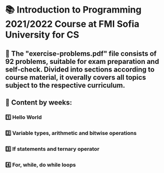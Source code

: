 # :books: Introduction to Programming 2021/2022 Course at FMI Sofia University for CS 

## :pushpin: The "exercise-problems.pdf" file consists of 92 problems, suitable for exam preparation and self-check. Divided into sections according to course material, it overally covers all topics subject to the respective curriculum.

## :pushpin: Content by weeks: 
### :one: Hello World
### :two: Variable types, arithmetic and bitwise operations 
### :three: If statements and ternary operator
### :four: For, while, do while loops